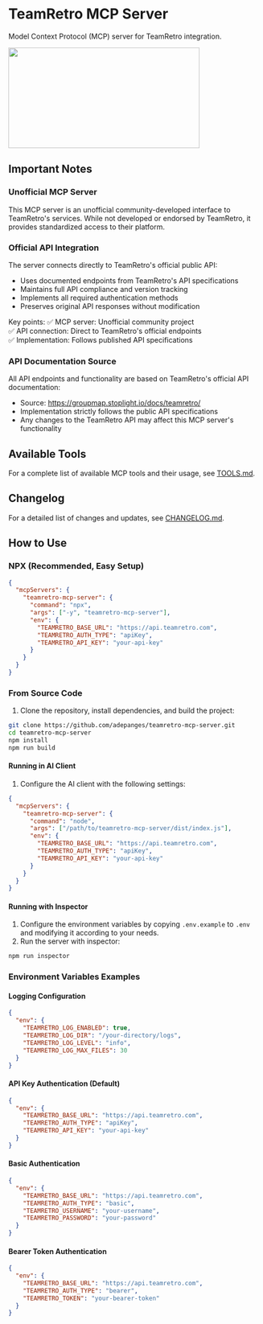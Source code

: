 # TeamRetro MCP Server

Model Context Protocol (MCP) server for TeamRetro integration.

<a href="https://glama.ai/mcp/servers/@adepanges/teamretro-mcp-server">
  <img width="380" height="200" src="https://glama.ai/mcp/servers/@adepanges/teamretro-mcp-server/badge" />
</a>

## Important Notes

### Unofficial MCP Server
This MCP server is an unofficial community-developed interface to TeamRetro's services. While not developed or endorsed by TeamRetro, it provides standardized access to their platform.

### Official API Integration
The server connects directly to TeamRetro's official public API:
- Uses documented endpoints from TeamRetro's API specifications
- Maintains full API compliance and version tracking
- Implements all required authentication methods
- Preserves original API responses without modification

Key points:
✅ MCP server: Unofficial community project  
✅ API connection: Direct to TeamRetro's official endpoints  
✅ Implementation: Follows published API specifications  

### API Documentation Source
All API endpoints and functionality are based on TeamRetro's official API documentation:
- Source: https://groupmap.stoplight.io/docs/teamretro/
- Implementation strictly follows the public API specifications
- Any changes to the TeamRetro API may affect this MCP server's functionality

## Available Tools

For a complete list of available MCP tools and their usage, see [TOOLS.md](TOOLS.md).

## Changelog

For a detailed list of changes and updates, see [CHANGELOG.md](CHANGELOG.md).

## How to Use

### NPX (Recommended, Easy Setup)

```json
{
  "mcpServers": {
    "teamretro-mcp-server": {
      "command": "npx",
      "args": ["-y", "teamretro-mcp-server"],
      "env": {
        "TEAMRETRO_BASE_URL": "https://api.teamretro.com",
        "TEAMRETRO_AUTH_TYPE": "apiKey",
        "TEAMRETRO_API_KEY": "your-api-key"
      }
    }
  }
}
```

### From Source Code

1. Clone the repository, install dependencies, and build the project:
```bash
git clone https://github.com/adepanges/teamretro-mcp-server.git
cd teamretro-mcp-server
npm install
npm run build
```

#### Running in AI Client

1. Configure the AI client with the following settings:
```json
{
  "mcpServers": {
    "teamretro-mcp-server": {
      "command": "node",
      "args": ["/path/to/teamretro-mcp-server/dist/index.js"],
      "env": {
        "TEAMRETRO_BASE_URL": "https://api.teamretro.com",
        "TEAMRETRO_AUTH_TYPE": "apiKey",
        "TEAMRETRO_API_KEY": "your-api-key"
      }
    }
  }
}
```

#### Running with Inspector

1. Configure the environment variables by copying `.env.example` to `.env` and modifying it according to your needs.
2. Run the server with inspector:
```bash
npm run inspector
```

### Environment Variables Examples

#### Logging Configuration
```json
{
  "env": {
    "TEAMRETRO_LOG_ENABLED": true,
    "TEAMRETRO_LOG_DIR": "/your-directory/logs",
    "TEAMRETRO_LOG_LEVEL": "info",
    "TEAMRETRO_LOG_MAX_FILES": 30
  }
}
```

#### API Key Authentication (Default)
```json
{
  "env": {
    "TEAMRETRO_BASE_URL": "https://api.teamretro.com",
    "TEAMRETRO_AUTH_TYPE": "apiKey",
    "TEAMRETRO_API_KEY": "your-api-key"
  }
}
```

#### Basic Authentication
```json
{
  "env": {
    "TEAMRETRO_BASE_URL": "https://api.teamretro.com",
    "TEAMRETRO_AUTH_TYPE": "basic",
    "TEAMRETRO_USERNAME": "your-username",
    "TEAMRETRO_PASSWORD": "your-password"
  }
}
```

#### Bearer Token Authentication
```json
{
  "env": {
    "TEAMRETRO_BASE_URL": "https://api.teamretro.com",
    "TEAMRETRO_AUTH_TYPE": "bearer",
    "TEAMRETRO_TOKEN": "your-bearer-token"
  }
}
```

